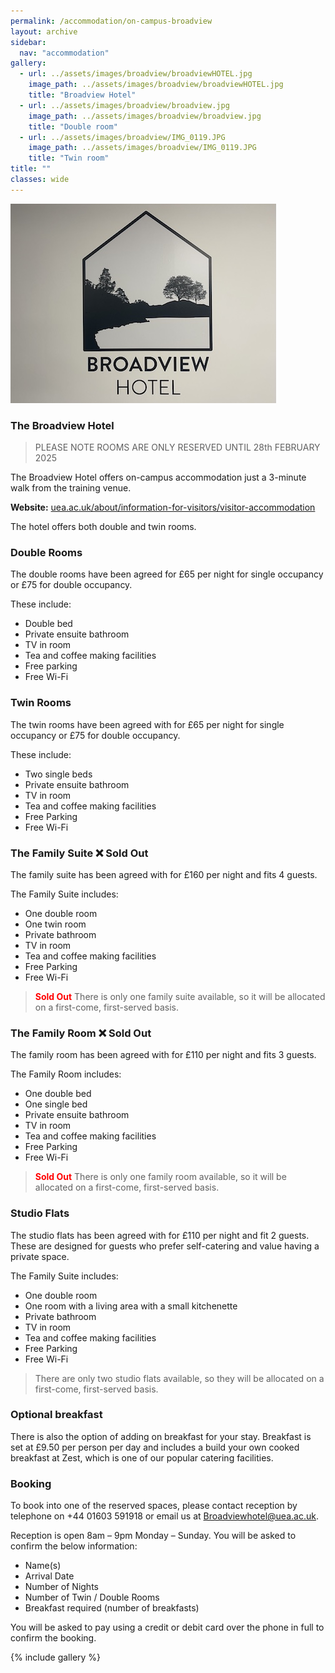 ```yaml
---
permalink: /accommodation/on-campus-broadview
layout: archive
sidebar:
  nav: "accommodation"
gallery:
  - url: ../assets/images/broadview/broadviewHOTEL.jpg
    image_path: ../assets/images/broadview/broadviewHOTEL.jpg
    title: "Broadview Hotel"
  - url: ../assets/images/broadview/broadview.jpg
    image_path: ../assets/images/broadview/broadview.jpg
    title: "Double room"
  - url: ../assets/images/broadview/IMG_0119.JPG
    image_path: ../assets/images/broadview/IMG_0119.JPG
    title: "Twin room"
title: ""
classes: wide
---
```

![Broadview Hotel](../assets/images/broadview/broad1.jpg "Broadview Hotel")

### The Broadview Hotel

> PLEASE NOTE ROOMS ARE ONLY RESERVED UNTIL 28th FEBRUARY 2025

The Broadview Hotel offers on-campus accommodation just a 3-minute walk from the training venue.

**Website:** [uea.ac.uk/about/information-for-visitors/visitor-accommodation](https://www.uea.ac.uk/about/information-for-visitors/visitor-accommodation)

The hotel offers both double and twin rooms.

### Double Rooms
The double rooms have been agreed for £65 per night for single occupancy or £75 for double occupancy. 

These include:
- Double bed
- Private ensuite bathroom
- TV in room
- Tea and coffee making facilities
- Free parking
- Free Wi-Fi
 
### Twin Rooms
The twin rooms have been agreed with for £65 per night for single occupancy or £75 for double occupancy. 

These include:
- Two single beds
- Private ensuite bathroom
- TV in room
- Tea and coffee making facilities
- Free Parking
- Free Wi-Fi

### The Family Suite ❌ **Sold Out**  
The family suite has been agreed with for £160 per night and fits 4 guests.  

The Family Suite includes:
- One double room
- One twin room
- Private bathroom
- TV in room
- Tea and coffee making facilities
- Free Parking
- Free Wi-Fi

> **<span style="color: red;">Sold Out</span>** There is only one family suite available, so it will be allocated on a first-come, first-served basis.

### The Family Room ❌ **Sold Out**  
The family room has been agreed with for £110 per night and fits 3 guests.  

The Family Room includes:
- One double bed
- One single bed
- Private ensuite bathroom
- TV in room
- Tea and coffee making facilities
- Free Parking
- Free Wi-Fi

> **<span style="color: red;">Sold Out</span>** There is only one family room available, so it will be allocated on a first-come, first-served basis.

### Studio Flats
The studio flats has been agreed with for £110 per night and fit 2 guests. These are designed for guests who prefer self-catering and value having a private space.

The Family Suite includes:
- One double room
- One room with a living area with a small kitchenette
- Private bathroom
- TV in room
- Tea and coffee making facilities
- Free Parking
- Free Wi-Fi

> There are only two studio flats available, so they will be allocated on a first-come, first-served basis.


### Optional breakfast
There is also the option of adding on breakfast for your stay. Breakfast is set at £9.50 per person per day and includes a build your own cooked breakfast at Zest, which is one of our popular catering facilities.

### Booking
To book into one of the reserved spaces, please contact reception by telephone on +44 01603 591918 or email us at [Broadviewhotel@uea.ac.uk](mailto:Broadviewhotel@uea.ac.uk). 

Reception is open 8am – 9pm Monday – Sunday. You will be asked to confirm the below information:

- Name(s)
- Arrival Date
- Number of Nights
- Number of Twin / Double Rooms
- Breakfast required (number of breakfasts)
 
 
You will be asked to pay using a credit or debit card over the phone in full to confirm the booking.


{% include gallery %}